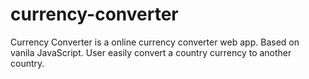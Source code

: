 # currency-converter
Currency Converter is a online currency converter web app. Based on vanila JavaScript. User easily convert a country currency to another country.

